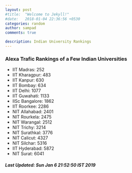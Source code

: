 ```yaml
---
layout: post
#title:  "Welcome to Jekyll!"
#date:   2018-01-04 22:36:56 +0530
categories: random
author: sampad
comments: true

description: Indian University Rankings
---
```


### Alexa Trafic Rankings of a Few Indian Universities


- IIT Madras: 252
- IIT Kharagpur: 483
- IIT Kanpur: 630
- IIT Bombay: 634
- IIT Delhi: 1077
- IIT Guwahati: 1133
- IISc Bangalore: 1862
- IIT Roorkee: 2286
- NIT Allahabad: 2401
- NIT Rourkela: 2475
- NIT Warangal: 2512
- NIT Trichy: 3214
- NIT Surathkal: 3776
- NIT Calicut: 4327
- NIT Silchar: 5316
- IIT Hyderabad: 5872
- NIT Surat: 6041


##### Last Updated: Sun Jan  6 21:52:50 IST 2019
